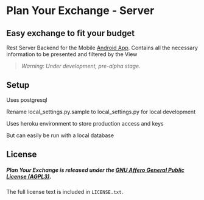 # Plan Your Exchange - Server
## Easy exchange to fit your budget

Rest Server Backend for the Mobile [Android App](https://github.com/thiagopa/planyourexchange). 
Contains all the necessary information to be presented and filtered by the View

> _Warning: Under development, pre-alpha stage._

## Setup

Uses postgresql

Rename local_settings.py.sample to local_settings.py for local development

Uses heroku environment to store production access and keys

But can easily be run with a local database


## License

##### Plan Your Exchange is released under the [GNU Affero General Public License (AGPL3)](https://www.gnu.org/licenses/agpl-3.0.html).
The full license text is included in `LICENSE.txt`.


